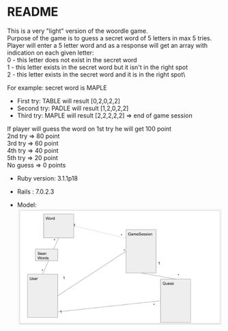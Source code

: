 # README

This is a very "light" version of the woordle game.\
Purpose of the game is to guess a secret word of 5 letters in max 5 tries.\
Player will enter a 5 letter word and as a response will get 
an array with indication on each given letter:\
0 - this letter does not exist in the secret word\
1 - this letter exists in the secret word but it isn't in the right spot\
2 - this letter exists in the secret word and it is in the right spot\

For example: 
secret word is MAPLE

* First try: TABLE will result [0,2,0,2,2]
* Second try: PADLE will result [1,2,0,2,2]
* Third try: MAPLE will result [2,2,2,2,2] => end of game session

If player will guess the word on 1st try he will get 100 point\
2nd try => 80 point\
3rd try => 60 point\
4th try => 40 point\
5th try => 20 point\
No guess => 0 points

* Ruby version: 3.1.1p18
* Rails       : 7.0.2.3

* Model:
![img.png](img.png)